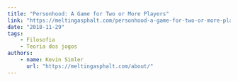 ```yaml
---
title: "Personhood: A Game for Two or More Players"
link: "https://meltingasphalt.com/personhood-a-game-for-two-or-more-players/"
date: "2018-11-29"
tags:
    - Filosofia
    - Teoria dos jogos
authors:
    - name: Kevin Simler
      url: "https://meltingasphalt.com/about/"
---
```

